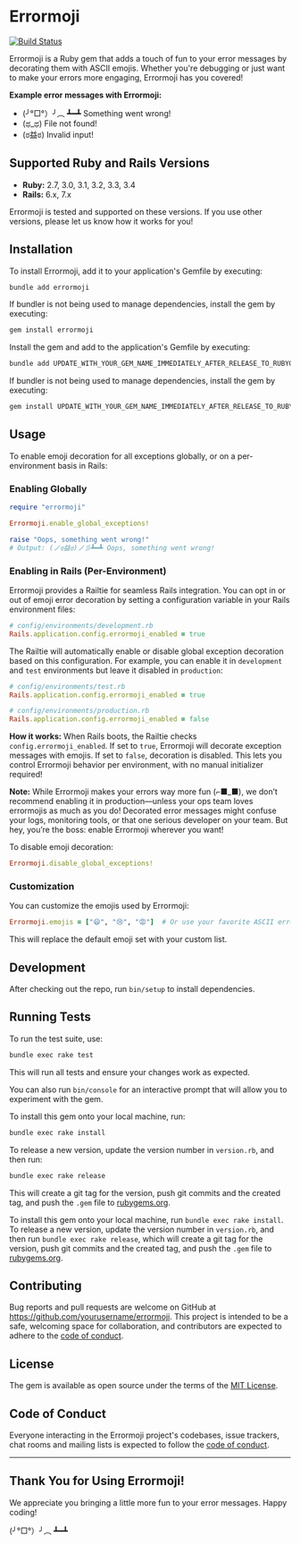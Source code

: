 # Errormoji

[![Build Status](https://github.com/your_username/errormoji/actions/workflows/ci.yml/badge.svg)](https://github.com/your_username/errormoji/actions)

Errormoji is a Ruby gem that adds a touch of fun to your error messages by decorating them with ASCII emojis. Whether you're debugging or just want to make your errors more engaging, Errormoji has you covered!

**Example error messages with Errormoji:**
- (╯°□°）╯︵ ┻━┻ Something went wrong!
- (ಥ_ಥ) File not found!
- (ಠ益ಠ) Invalid input!

## Supported Ruby and Rails Versions

- **Ruby:** 2.7, 3.0, 3.1, 3.2, 3.3, 3.4
- **Rails:** 6.x, 7.x

Errormoji is tested and supported on these versions. If you use other versions, please let us know how it works for you!



## Installation

To install Errormoji, add it to your application's Gemfile by executing:

```bash
bundle add errormoji
```

If bundler is not being used to manage dependencies, install the gem by executing:

```bash
gem install errormoji
```

Install the gem and add to the application's Gemfile by executing:

```bash
bundle add UPDATE_WITH_YOUR_GEM_NAME_IMMEDIATELY_AFTER_RELEASE_TO_RUBYGEMS_ORG
```

If bundler is not being used to manage dependencies, install the gem by executing:

```bash
gem install UPDATE_WITH_YOUR_GEM_NAME_IMMEDIATELY_AFTER_RELEASE_TO_RUBYGEMS_ORG
```

## Usage

To enable emoji decoration for all exceptions globally, or on a per-environment basis in Rails:

### Enabling Globally
```ruby
require "errormoji"

Errormoji.enable_global_exceptions!

raise "Oops, something went wrong!"
# Output: (ノಠ益ಠ)ノ彡┻━┻ Oops, something went wrong!
```

### Enabling in Rails (Per-Environment)

Errormoji provides a Railtie for seamless Rails integration. You can opt in or out of emoji error decoration by setting a configuration variable in your Rails environment files:

```ruby
# config/environments/development.rb
Rails.application.config.errormoji_enabled = true
```

The Railtie will automatically enable or disable global exception decoration based on this configuration. For example, you can enable it in `development` and `test` environments but leave it disabled in `production`:

```ruby
# config/environments/test.rb
Rails.application.config.errormoji_enabled = true

# config/environments/production.rb
Rails.application.config.errormoji_enabled = false
```

**How it works:**
When Rails boots, the Railtie checks `config.errormoji_enabled`. If set to `true`, Errormoji will decorate exception messages with emojis. If set to `false`, decoration is disabled. This lets you control Errormoji behavior per environment, with no manual initializer required!

**Note:**
While Errormoji makes your errors way more fun (⌐■_■), we don’t recommend enabling it in production—unless your ops team loves errormojis as much as you do! Decorated error messages might confuse your logs, monitoring tools, or that one serious developer on your team. But hey, you’re the boss: enable Errormoji wherever you want!

To disable emoji decoration:

```ruby
Errormoji.disable_global_exceptions!
```

### Customization

You can customize the emojis used by Errormoji:

```ruby
Errormoji.emojis = ["😄", "😢", "😡"]  # Or use your favorite ASCII errormojis!
```

This will replace the default emoji set with your custom list.

## Development

After checking out the repo, run `bin/setup` to install dependencies.

## Running Tests

To run the test suite, use:

```bash
bundle exec rake test
```

This will run all tests and ensure your changes work as expected.

You can also run `bin/console` for an interactive prompt that will allow you to experiment with the gem.

To install this gem onto your local machine, run:

```bash
bundle exec rake install
```

To release a new version, update the version number in `version.rb`, and then run:

```bash
bundle exec rake release
```

This will create a git tag for the version, push git commits and the created tag, and push the `.gem` file to [rubygems.org](https://rubygems.org).

To install this gem onto your local machine, run `bundle exec rake install`. To release a new version, update the version number in `version.rb`, and then run `bundle exec rake release`, which will create a git tag for the version, push git commits and the created tag, and push the `.gem` file to [rubygems.org](https://rubygems.org).

## Contributing

Bug reports and pull requests are welcome on GitHub at https://github.com/yourusername/errormoji. This project is intended to be a safe, welcoming space for collaboration, and contributors are expected to adhere to the [code of conduct](https://github.com/yourusername/errormoji/blob/main/CODE_OF_CONDUCT.md).

## License

The gem is available as open source under the terms of the [MIT License](https://opensource.org/licenses/MIT).

## Code of Conduct

Everyone interacting in the Errormoji project's codebases, issue trackers, chat rooms and mailing lists is expected to follow the [code of conduct](https://github.com/[USERNAME]/errormoji/blob/main/CODE_OF_CONDUCT.md).

---

## Thank You for Using Errormoji!

We appreciate you bringing a little more fun to your error messages. Happy coding!

(╯°□°）╯︵ ┻━┻
